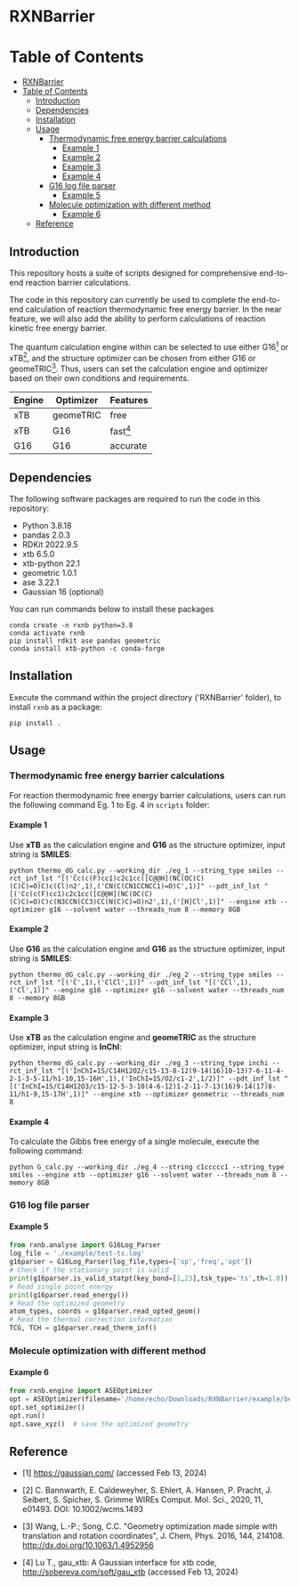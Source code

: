 # RXNBarrier

# Table of Contents

- [RXNBarrier](#rxnbarrier)
- [Table of Contents](#table-of-contents)
  - [Introduction](#introduction)
  - [Dependencies](#dependencies)
  - [Installation](#installation)
  - [Usage](#usage)
    - [Thermodynamic free energy barrier calculations](#thermodynamic-free-energy-barrier-calculations)
      - [Example 1](#example-1)
      - [Example 2](#example-2)
      - [Example 3](#example-3)
      - [Example 4](#example-4)
    - [G16 log file parser](#g16-log-file-parser)
      - [Example 5](#example-5)
    - [Molecule optimization with different method](#molecule-optimization-with-different-method)
      - [Example 6](#example-6)
  - [Reference](#reference)

## Introduction

This repository hosts a suite of scripts designed for comprehensive end-to-end reaction barrier calculations.

The code in this repository can currently be used to complete the end-to-end calculation of reaction thermodynamic free energy barrier. In the near feature, we will also add the ability to perform calculations of reaction kinetic free energy barrier.

The quantum calculation engine within can be selected to use either G16[<sup>1</sup>](#refer-anchor-1) or xTB[<sup>2</sup>](#refer-anchor-2), and the structure optimizer can be chosen from either G16 or geomeTRIC[<sup>3</sup>](#refer-anchor-3). Thus, users can set the calculation engine and optimizer based on their own conditions and requirements.

| Engine | Optimizer | Features                                 |
| ------ | --------- | ---------------------------------------- |
| xTB    | geomeTRIC | free                                     |
| xTB    | G16       | fast[<sup>4</sup>](#refer-anchor-4) |
| G16    | G16       | accurate                                 |

## Dependencies

The following software packages are required to run the code in this repository:

- Python 3.8.18
- pandas 2.0.3
- RDKit 2022.9.5
- xtb 6.5.0
- xtb-python 22.1
- geometric 1.0.1
- ase 3.22.1
- Gaussian 16 (optional)

You can run commands below to install these packages
```
conda create -n rxnb python=3.8
conda activate rxnb
pip install rdkit ase pandas geometric
conda install xtb-python -c conda-forge
```

## Installation

Execute the command within the project directory ('RXNBarrier' folder), to install `rxnb` as a package:

```
pip install .
```

## Usage

### Thermodynamic free energy barrier calculations
For reaction thermodynamic free energy barrier calculations, users can run the following command Eg. 1 to Eg. 4 in `scripts` folder:

#### Example 1

Use **xTB** as the calculation engine and **G16** as the structure optimizer, input string is **SMILES**:

```
python thermo_dG_calc.py --working_dir ./eg_1 --string_type smiles --rct_inf_lst "[('Cc(c(F)cc1)c2c1cc([C@@H](NC(OC(C)(C)C)=O)C)c(Cl)n2',1),('CN(C(CN1CCNCC1)=O)C',1)]" --pdt_inf_lst "[('Cc(c(F)cc1)c2c1cc([C@@H](NC(OC(C)(C)C)=O)C)c(N3CCN(CC3)CC(N(C)C)=O)n2',1),('[H]Cl',1)]" --engine xtb --optimizer g16 --solvent water --threads_num 8 --memory 8GB
```

#### Example 2

Use **G16** as the calculation engine and **G16** as the structure optimizer, input string is **SMILES**:

```
python thermo_dG_calc.py --working_dir ./eg_2 --string_type smiles --rct_inf_lst "[('C',1),('ClCl',1)]" --pdt_inf_lst "[('CCl',1),('Cl',1)]" --engine g16 --optimizer g16 --solvent water --threads_num 8 --memory 8GB
```

#### Example 3

Use **xTB** as the calculation engine and **geomeTRIC** as the structure optimizer, input string is **InChI**:

```
python thermo_dG_calc.py --working_dir ./eg_3 --string_type inchi --rct_inf_lst "[('InChI=1S/C14H12O2/c15-13-8-12(9-14(16)10-13)7-6-11-4-2-1-3-5-11/h1-10,15-16H',1),('InChI=1S/O2/c1-2',1/2)]" --pdt_inf_lst "[('InChI=1S/C14H12O3/c15-12-5-3-10(4-6-12)1-2-11-7-13(16)9-14(17)8-11/h1-9,15-17H',1)]" --engine xtb --optimizer geometric --threads_num 8
```

#### Example 4

To calculate the Gibbs free energy of a single molecule, execute the following command:

```
python G_calc.py --working_dir ./eg_4 --string c1ccccc1 --string_type smiles --engine xtb --optimizer g16 --solvent water --threads_num 8 --memory 8GB
```

### G16 log file parser

#### Example 5

```python
from rxnb.analyse import G16Log_Parser
log_file = './example/test-ts.log'
g16parser = G16Log_Parser(log_file,types=['sp','freq','opt'])
# Check if the stationary point is valid
print(g16parser.is_valid_statpt(key_bond=[1,23],tsk_type='ts',th=1.0))
# Read single point energy
print(g16parser.read_energy())
# Read the optimized geometry
atom_types, coords = g16parser.read_opted_geom()
# Read the thermal correction information
TCG, TCH = g16parser.read_therm_inf()
```

### Molecule optimization with different method

#### Example 6

```python
from rxnb.engine import ASEOptimizer
opt = ASEOptimizer(filename='/home/echo/Downloads/RXNBarrier/example/benzene.xyz',engine='xtb',engine_params={'method':'GFN2'},optimizer='bfgs')
opt.set_optimizer()
opt.run()
opt.save_xyz()  # save the optimized geometry
```

## Reference

<div id="refer-anchor-1"></div>

- [1] https://gaussian.com/ (accessed Feb 13, 2024)

<div id="refer-anchor-2"></div>

- [2] C. Bannwarth, E. Caldeweyher, S. Ehlert, A. Hansen, P. Pracht, J. Seibert, S. Spicher, S. Grimme WIREs Comput. Mol. Sci., 2020, 11, e01493. DOI: 10.1002/wcms.1493

<div id="refer-anchor-3"></div>

- [3] Wang, L.-P.; Song, C.C. "Geometry optimization made simple with translation and rotation coordinates", J. Chem, Phys. 2016, 144, 214108. http://dx.doi.org/10.1063/1.4952956

<div id="refer-anchor-4"></div>

- [4] Lu T., gau_xtb: A Gaussian interface for xtb code, http://sobereva.com/soft/gau_xtb (accessed Feb 13, 2024)
